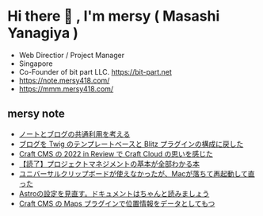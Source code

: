 # Hi there 👋 , I'm mersy ( Masashi Yanagiya )

- Web Directior / Project Manager
- Singapore
- Co-Founder of bit part LLC. https://bit-part.net
- https://note.mersy418.com/
- https://mmm.mersy418.com/

## mersy note
<!-- BLOG-POST-LIST:START -->
- [ノートとブログの共通利用を考える](https://note.mersy418.com/article/blog-pkm?utm_source=feed)
- [ブログを Twig のテンプレートベースと Blitz プラグインの構成に戻した](https://note.mersy418.com/article/change-to-twig-blitz?utm_source=feed)
- [Craft CMS の 2022 in Review で Craft Cloud の思いを感じた](https://note.mersy418.com/article/craftcms-2022-in-review?utm_source=feed)
- [【読了】プロジェクトマネジメントの基本が全部わかる本](https://note.mersy418.com/article/book-b0bf3tmdss?utm_source=feed)
- [ユニバーサルクリップボードが使えなかったが、Macが落ちて再起動して直った](https://note.mersy418.com/article/mac-restart-universal-clipboard?utm_source=feed)
- [Astroの設定を見直す。ドキュメントはちゃんと読みましょう](https://note.mersy418.com/article/astro-getstaticpaths?utm_source=feed)
- [Craft CMS の Maps プラグインで位置情報をデータとしてもつ](https://note.mersy418.com/article/craftcms-maps-plugin?utm_source=feed)
<!-- BLOG-POST-LIST:END -->
